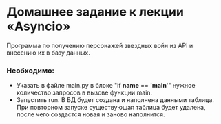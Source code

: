 # Домашнее задание к лекции «Asyncio»

Программа по получению персонажей звездных войн из API и внесению их в базу данных.
### Необходимо:
* Указать в файле main.py в блоке "if __name__ == '__main__'" нужное количество запросов в вызове функции main.
* Запустить run. В БД будет создана и наполнена данными таблица. При повторном запуске существующая таблица будет удалена, после чего создастся новая и заново наполнится. 